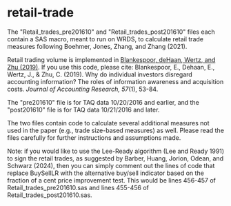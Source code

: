 # retail-trade

The "Retail_trades_pre201610" and "Retail_trades_post201610" files each contain a SAS macro, meant to run on WRDS, to calculate retail trade measures following Boehmer, Jones, Zhang, and Zhang (2021).

Retail trading volume is implemented in <a href="https://onlinelibrary.wiley.com/doi/abs/10.1111/1475-679X.12248"> Blankespoor, deHaan, Wertz, and Zhu (2019)</a>. If you use this code, please cite: Blankespoor, E., Dehaan, E., Wertz, J., & Zhu, C. (2019). Why do individual investors disregard accounting information? The roles of information awareness and acquisition costs. _Journal of Accounting Research, 57_(1), 53-84.

The "pre201610" file is for TAQ data 10/20/2016 and earlier, and the "post201610" file is for TAQ data 10/21/2016 and later.

The two files contain code to calculate several additional measures not used in the paper (e.g., trade size-based measures) as well. Please read the files carefully for further instructions and assumptions made.

Note: if you would like to use the Lee-Ready algorithm (Lee and Ready 1991) to sign the retail trades, as suggested by Barber, Huang, Jorion, Odean, and Schwarz (2024), then you can simply comment out the lines of code that replace BuySellLR with the alternative buy/sell indicator based on the fraction of a cent price improvement test. This would be lines 456-457 of Retail_trades_pre201610.sas and lines 455-456 of Retail_trades_post201610.sas.
